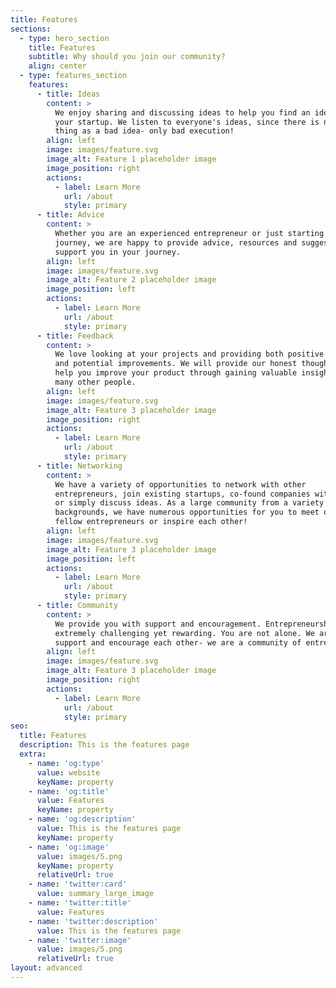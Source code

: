 ```yaml
---
title: Features
sections:
  - type: hero_section
    title: Features
    subtitle: Why should you join our community?
    align: center
  - type: features_section
    features:
      - title: Ideas
        content: >
          We enjoy sharing and discussing ideas to help you find an idea for
          your startup. We listen to everyone's ideas, since there is no such
          thing as a bad idea- only bad execution!
        align: left
        image: images/feature.svg
        image_alt: Feature 1 placeholder image
        image_position: right
        actions:
          - label: Learn More
            url: /about
            style: primary
      - title: Advice
        content: >
          Whether you are an experienced entrepreneur or just starting your
          journey, we are happy to provide advice, resources and suggestions to
          support you in your journey.
        align: left
        image: images/feature.svg
        image_alt: Feature 2 placeholder image
        image_position: left
        actions:
          - label: Learn More
            url: /about
            style: primary
      - title: Feedback
        content: >
          We love looking at your projects and providing both positive feedback
          and potential improvements. We will provide our honest thoughts and
          help you improve your product through gaining valuable insight from
          many other people.
        align: left
        image: images/feature.svg
        image_alt: Feature 3 placeholder image
        image_position: right
        actions:
          - label: Learn More
            url: /about
            style: primary
      - title: Networking
        content: >
          We have a variety of opportunities to network with other
          entrepreneurs, join existing startups, co-found companies with others
          or simply discuss ideas. As a large community from a variety of
          backgrounds, we have numerous opportunities for you to meet other
          fellow entrepreneurs or inspire each other!
        align: left
        image: images/feature.svg
        image_alt: Feature 3 placeholder image
        image_position: left
        actions:
          - label: Learn More
            url: /about
            style: primary
      - title: Community
        content: >
          We provide you with support and encouragement. Entrepreneurship is
          extremely challenging yet rewarding. You are not alone. We are here to
          support and encourage each other- we are a community of entrepreneurs!
        align: left
        image: images/feature.svg
        image_alt: Feature 3 placeholder image
        image_position: right
        actions:
          - label: Learn More
            url: /about
            style: primary
seo:
  title: Features
  description: This is the features page
  extra:
    - name: 'og:type'
      value: website
      keyName: property
    - name: 'og:title'
      value: Features
      keyName: property
    - name: 'og:description'
      value: This is the features page
      keyName: property
    - name: 'og:image'
      value: images/5.png
      keyName: property
      relativeUrl: true
    - name: 'twitter:card'
      value: summary_large_image
    - name: 'twitter:title'
      value: Features
    - name: 'twitter:description'
      value: This is the features page
    - name: 'twitter:image'
      value: images/5.png
      relativeUrl: true
layout: advanced
---
```

